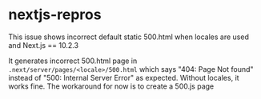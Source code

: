 # nextjs-repros

This issue shows incorrect default static 500.html when locales are used and Next.js == 10.2.3

It generates incorrect 500.html page in `.next/server/pages/<locale>/500.html` which says "404: Page Not found" instead of "500: Internal Server Error" as expected. Without locales, it works fine. The workaround for now is to create a 500.js page